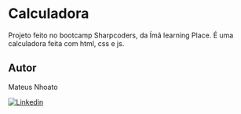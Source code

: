 # Calculadora

Projeto feito no bootcamp Sharpcoders, da Ímã learning Place. É uma calculadora feita com html, css e js.

## Autor

Mateus Nhoato

[![Linkedin](https://img.shields.io/badge/-Linkedin-blue)](https://www.linkedin.com/in/mateus-nhoato/)
